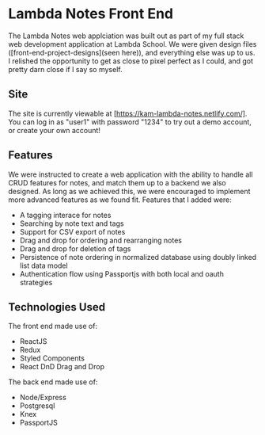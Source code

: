 # Lambda Notes Front End

The Lambda Notes web applciation was built out as part of my full stack web development application at Lambda School. We were given design files ([front-end-project-designs](seen here)), and everything else was up to us. I relished the opportunity to get as close to pixel perfect as I could, and got pretty darn close if I say so myself.

## Site

The site is currently viewable at [https://kam-lambda-notes.netlify.com/]. You can log in as "user1" with password "1234" to try out a demo account, or create your own account!

## Features

We were instructed to create a web application with the ability to handle all CRUD features for notes, and match them up to a backend we also designed. As long as we achieved this, we were encouraged to implement more advanced features as we found fit. Features that I added were:
- A tagging interace for notes
- Searching by note text and tags
- Support for CSV export of notes
- Drag and drop for ordering and rearranging notes
- Drag and drop for deletion of tags
- Persistence of note ordering in normalized database using doubly linked list data model
- Authentication flow using Passportjs with both local and oauth strategies

## Technologies Used
The front end made use of:
- ReactJS
- Redux
- Styled Components
- React DnD Drag and Drop

The back end made use of:
- Node/Express
- Postgresql
- Knex
- PassportJS
